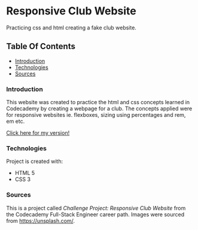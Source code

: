 # Responsive Club Website

Practicing css and html creating a fake club website. 

## Table Of Contents
* [Introduction](#Introduction)
* [Technologies](#Technologies)
* [Sources](#Sources)

### Introduction

This website was created to practice the html and css concepts learned in Codecademy by creating a webpage for a club. The concepts applied were for responsive websites ie. flexboxes, sizing using percentages and rem, em etc. 

[Click here for my version!](https://jamzzy.github.io/responsive-club-website/)

### Technologies
Project is created with:
* HTML 5
* CSS 3

### Sources
This is a project called *Challenge Project: Responsive Club Website* from the Codecademy Full-Stack Engineer career path. Images were sourced from <https://unsplash.com/>.